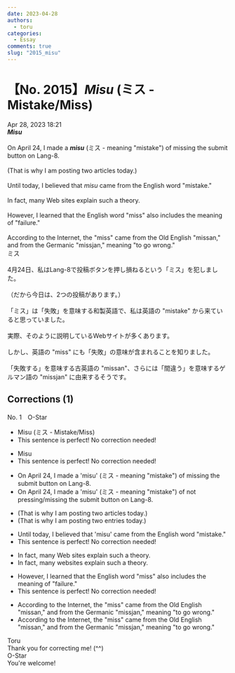 ```yaml
---
date: 2023-04-28
authors:
  - toru
categories:
  - Essay
comments: true
slug: "2015_misu"
---
```


# 【No. 2015】<strong><em>Misu</em></strong> (ミス - Mistake/Miss)
<div class="date">Apr 28, 2023 18:21</div>
<div id="post"><div id="body_show_ori">
<strong><em>Misu</em></strong><br/><br/>On April 24, I made a <strong><em>misu</em></strong> (ミス - meaning "mistake") of missing the submit button on Lang-8.<br/><br/>(That is why I am posting two articles today.)<br/><br/>Until today, I believed that <em>misu</em> came from the English word "mistake."<br/><br/>In fact, many Web sites explain such a theory.<br/><br/>However, I learned that the English word "miss" also includes the meaning of "failure."<br/><br/>According to the Internet, the "miss" came from the Old English "missan," and from the Germanic "missjan," meaning "to go wrong."
</div></div>

<!-- more -->

<div id="post_ja"><div id="body_show_mo">
ミス<br/><br/>4月24日、私はLang-8で投稿ボタンを押し損ねるという「ミス」を犯しました。<br/><br/>（だから今日は、2つの投稿があります。）<br/><br/>「ミス」は「失敗」を意味する和製英語で、私は英語の "mistake" から来ていると思っていました。<br/><br/>実際、そのように説明しているWebサイトが多くあります。<br/><br/>しかし、英語の "miss" にも「失敗」の意味が含まれることを知りました。<br/><br/>「失敗する」を意味する古英語の "missan"、さらには「間違う」を意味するゲルマン語の "missjan" に由来するそうです。
</div></div>

## Corrections (1)
<div id="block"><div class="first_name"> No. 1　<span class="just_name">O-Star</span></div><div id="block2">
<ul class="correction_field">
<li class="incorrect">Misu (ミス - Mistake/Miss)</li>
<li class="corrected perfect">This sentence is perfect! No correction needed!</li>
</ul>
<ul class="correction_field">
<li class="incorrect">Misu</li>
<li class="corrected perfect">This sentence is perfect! No correction needed!</li>
</ul>
<ul class="correction_field">
<li class="incorrect">On April 24, I made a 'misu' (ミス - meaning "mistake") of missing the submit button on Lang-8.</li>
<li class="corrected correct">
On April 24, I made a 'misu' (ミス - meaning "mistake") of <span class="f_blue">not pressing/missing</span> the submit button on Lang-8.
</li>
</ul>
<ul class="correction_field">
<li class="incorrect">(That is why I am posting two articles today.)</li>
<li class="corrected correct">
(That is why I am posting two <span class="f_bold">entries</span> today.)
</li>
</ul>
<ul class="correction_field">
<li class="incorrect">Until today, I believed that 'misu' came from the English word "mistake."</li>
<li class="corrected perfect">This sentence is perfect! No correction needed!</li>
</ul>
<ul class="correction_field">
<li class="incorrect">In fact, many Web sites explain such a theory.</li>
<li class="corrected correct">
In fact, many <span class="f_bold">websites </span>explain such a theory.
</li>
</ul>
<ul class="correction_field">
<li class="incorrect">However, I learned that the English word "miss" also includes the meaning of "failure."</li>
<li class="corrected perfect">This sentence is perfect! No correction needed!</li>
</ul>
<ul class="correction_field">
<li class="incorrect">According to the Internet, the "miss" came from the Old English "missan," and from the Germanic "missjan," meaning "to go wrong."</li>
<li class="corrected correct">
According to the Internet, <span class="sline"><span class="f_red">the</span></span> "miss" came from the Old English "missan," and from the Germanic "missjan," meaning "to go wrong."
</li>
</ul>
</div><div class="name"><span class="just_name">Toru</span><br>
Thank you for correcting me! (^^)
</div>
<div class="name"><span class="just_name">O-Star</span><br>
You're welcome!
</div>
</div>
